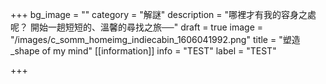 +++
bg_image = ""
category = "解謎"
description = "哪裡才有我的容身之處呢？ 開始一趟短短的、溫馨的尋找之旅──"
draft = true
image = "/images/c_somm_homeimg_indiecabin_1606041992.png"
title = "塑造_shape of my mind"
[[information]]
info = "TEST"
label = "TEST"

+++
